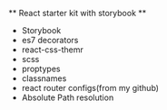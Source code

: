 ** React starter kit with storybook **
- Storybook
- es7 decorators
- react-css-themr
- scss
- proptypes
- classnames
- react router configs(from my github)
- Absolute Path resolution